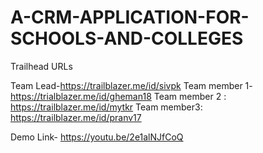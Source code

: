 # A-CRM-APPLICATION-FOR-SCHOOLS-AND-COLLEGES

Trailhead URLs

Team Lead-https://trailblazer.me/id/sivpk
Team member 1-https://trialblazer.me/id/gheman18
Team member 2 : https://trailblazer.me/id/mytkr
Team member3: https://trailblazer.me/id/pranv17

Demo Link- https://youtu.be/2e1alNJfCoQ
